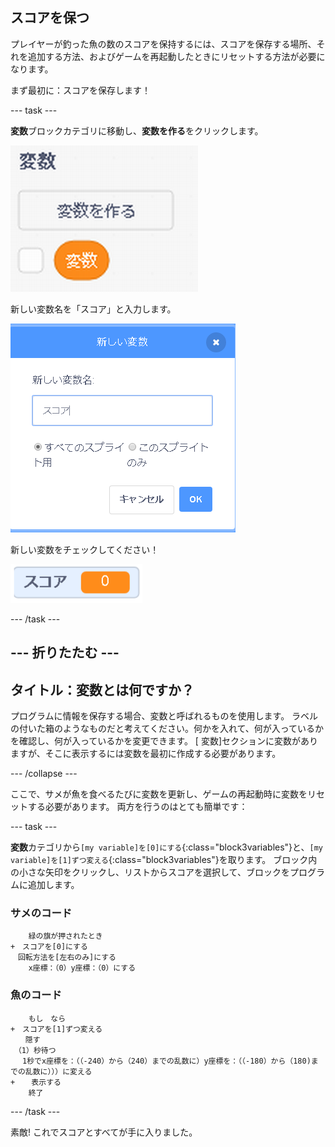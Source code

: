 ## スコアを保つ

プレイヤーが釣った魚の数のスコアを保持するには、スコアを保存する場所、それを追加する方法、およびゲームを再起動したときにリセットする方法が必要になります。

まず最初に：スコアを保存します！

\--- task \---

**変数**ブロックカテゴリに移動し、**変数を作る**をクリックします。

![](images/catch5.png)

新しい変数名を「スコア」と入力します。

![](images/catch6.png)

新しい変数をチェックしてください！

![変数スコアがステージに表示されます](images/scoreVariableStage.png)

\--- /task \---

## \--- 折りたたむ \---

## タイトル：変数とは何ですか？

プログラムに情報を保存する場合、変数と呼ばれるものを使用します。 ラベルの付いた箱のようなものだと考えてください。何かを入れて、何が入っているかを確認し、何が入っているかを変更できます。 [ 変数]セクションに変数がありますが、そこに表示するには変数を最初に作成する必要があります。

\--- /collapse \---

ここで、サメが魚を食べるたびに変数を更新し、ゲームの再起動時に変数をリセットする必要があります。 両方を行うのはとても簡単です：

\--- task \---

**変数**カテゴリから`[my variable]を[0]にする`{:class="block3variables"}と、`[my variable]を[1]ずつ変える`{:class="block3variables"}を取ります。 ブロック内の小さな矢印をクリックし、リストからスコアを選択して、ブロックをプログラムに追加します。

### サメのコード

```blocks3
    緑の旗が押されたとき
+　スコアを[0]にする
　回転方法を[左右のみ]にする
    x座標：（0）y座標：（0）にする
```

### 魚のコード

```blocks3
    もし　なら
+　スコアを[1]ずつ変える
　　隠す
　（1）秒待つ
　 1秒でx座標を：（（-240）から（240）までの乱数に）y座標を：（（-180）から（180)までの乱数に）））に変える
+　  表示する
    終了
```

\--- /task \---

素敵! これでスコアとすべてが手に入りました。